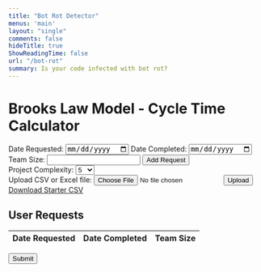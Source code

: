 ```yaml
---
title: "Bot Rot Detector"
menus: 'main'
layout: "single"
comments: false
hideTitle: true
ShowReadingTime: false
url: "/bot-rot"
summary: Is your code infected with bot rot?
---
```


<script src="https://cdn.jsdelivr.net/npm/chart.js"></script>
<script src="https://cdnjs.cloudflare.com/ajax/libs/PapaParse/5.3.0/papaparse.min.js"></script>
<script src="https://cdnjs.cloudflare.com/ajax/libs/xlsx/0.16.9/xlsx.full.min.js"></script>
<h1>Brooks Law Model - Cycle Time Calculator</h1>

<!-- Form for adding user requests -->
<div id="input-form">
    <div class="input-group">
        <label for="dateRequested">Date Requested:</label>
        <input type="date" id="dateRequested" required>
        <label for="dateCompleted">Date Completed:</label>
        <input type="date" id="dateCompleted" required>
        <label for="teamSize">Team Size:</label>
        <input type="number" id="teamSize" min="1" required>
        <button type="button" onclick="addRequest()">Add Request</button>
    </div>
</div>

<!-- Project complexity selection -->
<div id="project-complexity">
    <label for="projectComplexity">Project Complexity:</label>
    <select id="projectComplexity">
        <option value="1">1</option>
        <option value="2">2</option>
        <option value="3">3</option>
        <option value="4">4</option>
        <option value="5" selected>5</option>
        <option value="6">6</option>
        <option value="7">7</option>
        <option value="8">8</option>
        <option value="9">9</option>
        <option value="10">10</option>
    </select>
</div>

<!-- File upload for CSV or Excel -->
<div id="file-upload">
    <label for="fileInput">Upload CSV or Excel file:</label>
    <input type="file" id="fileInput" accept=".csv, .xlsx, .xls">
    <button type="button" onclick="uploadFile()">Upload</button>
    <a href="#" onclick="downloadStarterCSV()">Download Starter CSV</a>
</div>

<!-- Display user requests -->
<div id="user-requests">
    <h2>User Requests</h2>
    <table>
        <thead>
            <tr>
                <th>Date Requested</th>
                <th>Date Completed</th>
                <th>Team Size</th>
            </tr>
        </thead>
        <tbody id="user-requests-body">
            <!-- Rows will be added here -->
        </tbody>
    </table>
</div>

<button onclick="submitData()">Submit</button>

<!-- Container for displaying the chart -->
<div>
    <canvas id="cycleTimeChart"></canvas>
</div>

<script>
    // Function to render the chart
    let chart;
    const chartConfig = {
        type: 'line',
        data: {
            labels: [], // dates or time
            datasets: [
                {
                    label: 'Actual Cycle Time (Days)',
                    borderColor: 'rgb(255, 99, 132)',
                    backgroundColor: 'rgba(255, 99, 132, 0.2)',
                    fill: false,
                    data: []
                },
                {
                    label: 'Expected Cycle Time (Days)',
                    borderColor: 'rgb(75, 192, 192)',
                    backgroundColor: 'rgba(75, 192, 192, 0.2)',
                    fill: false,
                    data: []
                }
            ]
        },
        options: {
            responsive: true,
            scales: {
                x: {
                    type: 'linear', // x-axis with a numeric scale (days from start)
                    position: 'bottom'
                }
            }
        }
    };

    const ctx = document.getElementById('cycleTimeChart').getContext('2d');

    // Brooks Law Model (same as the one from your code)
    class BrooksLawModel {
        constructor(projectComplexity) {
            this.projectComplexity = projectComplexity;
            this.alpha = 0.5; // Scales initial disruption
            this.beta = 1.5; // Scales onboarding duration
            this.gamma = 10; // Fixed recovery contribution per hire
        }

        onboardingDuration(teamSize) {
            return this.beta * this.projectComplexity * Math.log(teamSize);
        }

        cycleTime(time, teamSize, baselineCycleTime) {
            const tauOnboard = this.onboardingDuration(teamSize);
            const tInflection = 0.75 * tauOnboard;
            const k = 1 / tauOnboard;

            const deltaCtInitial = this.alpha * (teamSize + 1) * this.projectComplexity;
            const fRise = deltaCtInitial * Math.exp(-time / tauOnboard);

            const deltaCtRecovery = this.gamma;
            const fRecovery = deltaCtRecovery / (1 + Math.exp(-k * (time - tInflection)));

            return baselineCycleTime + fRise - fRecovery;
        }

        calculateCycleTimes(userRequests) {
            if (!userRequests || userRequests.length === 0) return [];

            const firstRequest = userRequests[0];
            const firstRequestedDate = new Date(firstRequest.dateRequested);
            const firstCompletedDate = new Date(firstRequest.dateCompleted);
            const baselineCycleTime = (firstCompletedDate - firstRequestedDate) / (1000 * 60 * 60 * 24);
            const initialTeamSize = firstRequest.teamSize;

            return userRequests.map((request, index) => {
                const dateRequested = new Date(request.dateRequested);
                const dateCompleted = new Date(request.dateCompleted);
                const rawCycleTime = (dateCompleted - dateRequested) / (1000 * 60 * 60 * 24);

                let expectedCycleTime = null;
                if (index > 0) {
                    const timeSinceFirstRequest = (dateRequested - firstRequestedDate) / (1000 * 60 * 60 * 24);
                    expectedCycleTime = this.cycleTime(timeSinceFirstRequest, initialTeamSize, baselineCycleTime);
                }

                return {
                    teamSize: request.teamSize,
                    rawCycleTime,
                    expectedCycleTime
                };
            });
        }
    }

    let userRequests = [];
    let model;

    // Function to add a request to the form
    function addRequest() {
        const dateRequested = document.getElementById('dateRequested').value;
        const dateCompleted = document.getElementById('dateCompleted').value;
        const teamSize = document.getElementById('teamSize').value;

        if (dateRequested && dateCompleted && teamSize) {
            userRequests.push({
                dateRequested,
                dateCompleted,
                teamSize: Number(teamSize)
            });

            // Clear inputs
            document.getElementById('dateRequested').value = '';
            document.getElementById('dateCompleted').value = '';
            document.getElementById('teamSize').value = '';

            // Update user requests table
            const tbody = document.getElementById('user-requests-body');
            const row = document.createElement('tr');
            row.innerHTML = `
                <td>${dateRequested}</td>
                <td>${dateCompleted}</td>
                <td>${teamSize}</td>
            `;
            tbody.appendChild(row);
        } else {
            alert("Please fill all fields!");
        }
    }

    // Function to handle file upload
    function uploadFile() {
        const fileInput = document.getElementById('fileInput');
        const file = fileInput.files[0];

        if (file) {
            const reader = new FileReader();
            reader.onload = function(event) {
                const data = event.target.result;
                if (file.name.endsWith('.csv')) {
                    Papa.parse(data, {
                        header: true,
                        complete: function(results) {
                            processFileData(results.data);
                        }
                    });
                } else if (file.name.endsWith('.xlsx') || file.name.endsWith('.xls')) {
                    const workbook = XLSX.read(data, { type: 'binary' });
                    const sheetName = workbook.SheetNames[0];
                    const sheet = workbook.Sheets[sheetName];
                    const json = XLSX.utils.sheet_to_json(sheet);
                    processFileData(json);
                }
            };
            reader.readAsBinaryString(file);
        } else {
            alert("Please select a file to upload!");
        }
    }

    // Function to process file data and add to user requests
    function processFileData(data) {
        data.forEach(item => {
            const dateRequested = item['Date Requested'];
            const dateCompleted = item['Date Completed'];
            const teamSize = item['Team Size'];

            if (dateRequested && dateCompleted && teamSize) {
                userRequests.push({
                    dateRequested,
                    dateCompleted,
                    teamSize: Number(teamSize)
                });

                // Update user requests table
                const tbody = document.getElementById('user-requests-body');
                const row = document.createElement('tr');
                row.innerHTML = `
                    <td>${dateRequested}</td>
                    <td>${dateCompleted}</td>
                    <td>${teamSize}</td>
                `;
                tbody.appendChild(row);
            }
        });
    }

    // Function to download starter CSV
    function downloadStarterCSV() {
        const csvContent = "data:text/csv;charset=utf-8,"
            + "Date Requested,Date Completed,Team Size\n";
        const encodedUri = encodeURI(csvContent);
        const link = document.createElement("a");
        link.setAttribute("href", encodedUri);
        link.setAttribute("download", "starter.csv");
        document.body.appendChild(link);
        link.click();
        document.body.removeChild(link);
    }

    // Function to submit data and plot the chart
    function submitData() {
        const projectComplexity = document.getElementById('projectComplexity').value;
        model = new BrooksLawModel(Number(projectComplexity));

        if (userRequests.length >= 5) {
            const cycleTimes = model.calculateCycleTimes(userRequests);

            // Prepare chart data
            const chartData = {
                labels: cycleTimes.map((_, i) => i), // Use index as x-axis
                datasets: [
                    {
                        label: 'Actual Cycle Time (Days)',
                        data: cycleTimes.map(c => c.rawCycleTime),
                        borderColor: 'rgb(255, 99, 132)',
                        fill: false,
                    },
                    {
                        label: 'Expected Cycle Time (Days)',
                        data: cycleTimes.map(c => c.expectedCycleTime),
                        borderColor: 'rgb(75, 192, 192)',
                        fill: false,
                    }
                ]
            };

            // Update chart with data
            if (chart) {
                chart.destroy();
            }
            chart = new Chart(ctx, {
                ...chartConfig,
                data: chartData
            });
        } else {
            alert("Please add at least 5 user requests before submitting!");
        }
    }
</script>
